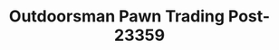 ---
f_zip-code: 74020
f_state-code: OK
title: Outdoorsman Pawn Trading Post-23359
f_phone: 918-358-5400
f_city-only: Cleveland
f_address: 706 West Caddo Street Cleveland
f_location-unique-id: '23359'
slug: outdoorsman-pawn-trading-post-23359
updated-on: '2024-05-30T13:46:58.046Z'
created-on: '2024-05-30T13:36:59.803Z'
published-on: '2024-05-30T13:54:32.469Z'
f_city-state: cms/city/cleveland-ok.md
f_company: cms/company/outdoorsman-pawn-trading-post.md
f_state: cms/state/oklahoma.md
layout: '[payday-loan].html'
tags: payday-loan
---